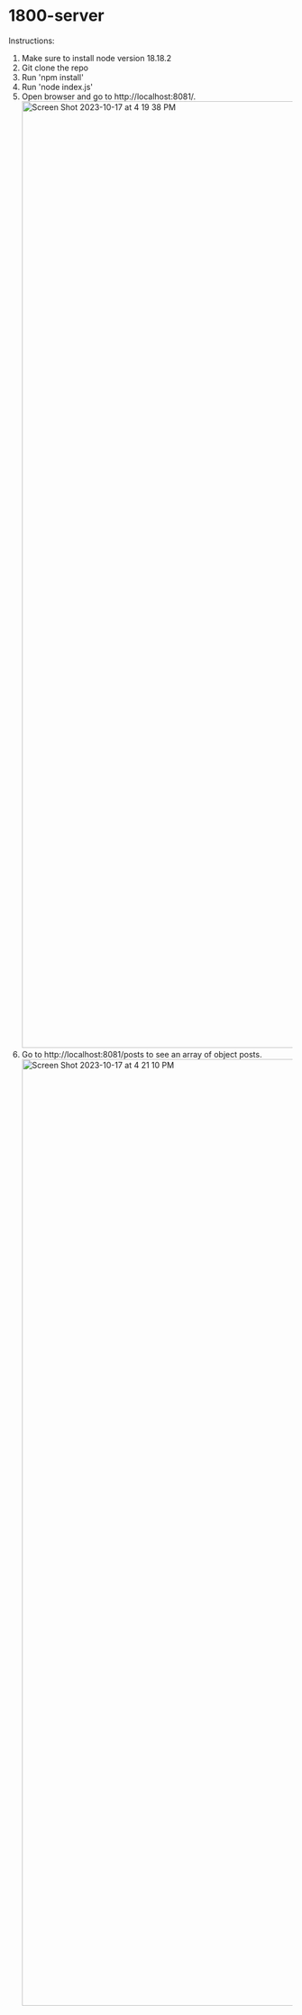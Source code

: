 # 1800-server

Instructions:
1. Make sure to install node version 18.18.2
2. Git clone the repo
3. Run 'npm install'
4. Run 'node index.js'
5. Open browser and go to http://localhost:8081/.
   <img width="1680" alt="Screen Shot 2023-10-17 at 4 19 38 PM" src="https://github.com/shirleymramirez/1800-server/assets/31137669/c69e8a1c-c826-4af2-855c-c4429ed41d74">
7. Go to http://localhost:8081/posts to see an array of object posts.
   <img width="1680" alt="Screen Shot 2023-10-17 at 4 21 10 PM" src="https://github.com/shirleymramirez/1800-server/assets/31137669/3cb9dc0f-3f86-4c83-952a-451a25eea71d">

